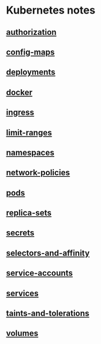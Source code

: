 # Kubernetes notes

## [authorization](./authorization/README.md)

## [config-maps](./config-maps/README.md)

## [deployments](./deployments/README.md)

## [docker](./docker/README.md)

## [ingress](./ingress/README.md)

## [limit-ranges](./limit-ranges/README.md)

## [namespaces](./namespaces/README.md)

## [network-policies](./network-policies/README.md)

## [pods](./pods/README.md)

## [replica-sets](./replica-sets/README.md)

## [secrets](./secrets/README.md)

## [selectors-and-affinity](./selectors-and-affinity/README.md)

## [service-accounts](./service-accounts/README.md)

## [services](./services/README.md)

## [taints-and-tolerations](./taints-and-tolerations/README.md)

## [volumes](./volumes/README.md)
